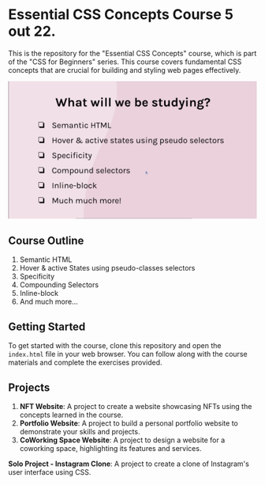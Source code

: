 # Essential CSS Concepts Course 5 out 22.

This is the repository for the "Essential CSS Concepts" course, which is part of the "CSS for Beginners" series. This course covers fundamental CSS concepts that are crucial for building and styling web pages effectively.

![What will we be studying?](what-will-we-be-studying.png)

## Course Outline

1. Semantic HTML
2. Hover & active States using pseudo-classes selectors
3. Specificity
4. Compounding Selectors
5. Inline-block
6. And much more...

## Getting Started

To get started with the course, clone this repository and open the `index.html` file in your web browser. You can follow along with the course materials and complete the exercises provided.

## Projects

1. **NFT Website**: A project to create a website showcasing NFTs using the concepts learned in the course.
2. **Portfolio Website**: A project to build a personal portfolio website to demonstrate your skills and projects.
3. **CoWorking Space Website**: A project to design a website for a coworking space, highlighting its features and services.

**Solo Project - Instagram Clone**: A project to create a clone of Instagram's user interface using CSS.
